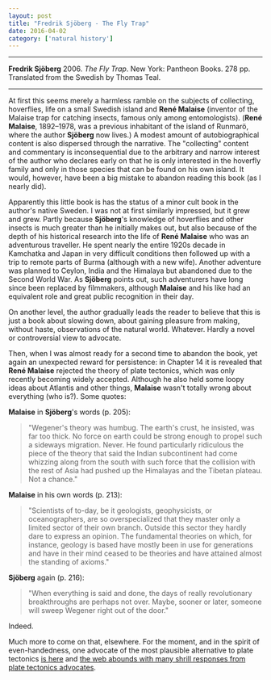 ```yaml
---
layout: post
title: "Fredrik Sjöberg - The Fly Trap"
date: 2016-04-02
category: ['natural history']
---
```


***
<b>Fredrik Sjöberg</b> 2006. _The Fly Trap_.  New York: Pantheon Books. 278 pp. Translated from the Swedish by Thomas Teal.

***
 
At first this seems merely a harmless ramble on the subjects of collecting, hoverflies, life on a small Swedish island and **René Malaise** (inventor of the Malaise trap for catching insects, famous only among entomologists).  (**René Malaise**, 1892–1978, was a previous inhabitant of the island of Runmarö, where the author **Sjöberg** now lives.)  A modest amount of autobiographical content is also dispersed through the narrative.  The "collecting" content and commentary is inconsequential due to the arbitrary and narrow interest of the author who declares early on that he is only interested in the hoverfly family and only in those species that can be found on his own island.  It would, however, have been a big mistake to abandon reading this book (as I nearly did).  
 
Apparently this little book is has the status of a minor cult book in the author's native Sweden. I was not at first similarly impressed, but it grew and grew.  Partly because **Sjöberg**'s knowledge of hoverflies and other insects is much greater than he initially makes out, but also because of the depth of his historical research into the life of **René Malaise** who was an adventurous traveller. He spent nearly the entire 1920s decade in Kamchatka and Japan in very difficult  conditions then followed up with a trip to remote parts of Burma (although with a new wife).  Another adventure was planned to Ceylon, India and the Himalaya but abandoned due to the Second World War.  As **Sjöberg** points out, such adventurers have long since been replaced by filmmakers, although **Malaise** and his like had an equivalent role and great public recognition in their day.
 
On another level, the author gradually leads the reader to believe that this is just a book about slowing down, about gaining pleasure from making, without haste, observations of the natural world.  Whatever.  Hardly a novel or controversial view to advocate.
 
Then, when I was almost ready for a second time to abandon the book, yet again an unexpected reward for persistence:  in Chapter 14 it is revealed that **René Malaise** rejected the theory of plate tectonics, which was only recently becoming widely accepted.  Although he also held some loopy ideas about Atlantis and other things, **Malaise** wasn't totally wrong about everything (who is?).  Some quotes:  
 
**Malaise** in **Sjöberg**'s words (p. 205):
  
  >"Wegener's theory was humbug.  The earth's  crust, he insisted, was far too thick.  No force on earth could be strong enough to propel such a sideways migration.  Never.  He found particularly ridiculous the piece of the theory that said the Indian subcontinent had come whizzing along from the south with such force that the collision with the rest of Asia had pushed up the Himalayas and the Tibetan plateau.  Not a chance."
 
 **Malaise** in his own words (p. 213):  
 
>"Scientists of to-day, be it geologists, geophysicists, or oceanographers, are so overspecialized that they master only a limited sector of their own branch.  Outside this sector they hardly dare to express an opinion.  The fundamental theories on which, for instance, geology is based have mostly been in use for generations and have in their mind ceased to be theories and have attained almost the standing of axioms."
 
**Sjöberg** again (p. 216): 
 
>"When everything is said and done, the days of really revolutionary breakthroughs are perhaps not over.  Maybe, sooner or later, someone will sweep Wegener right out of the door."
 
Indeed.  
 
Much more to come on that, elsewhere.  For the moment, and in the spirit of even-handedness, one advocate of the most plausible alternative to plate tectonics <a href="http://www.expansiontectonics.com/index1.html">is here</a> and <a href="http://www.skepticblog.org/2009/11/23/no-growing-earth-but-a-growing-problem-with-science-journalism/">the web abounds with many shrill responses from plate tectonics advocates</a>. 
